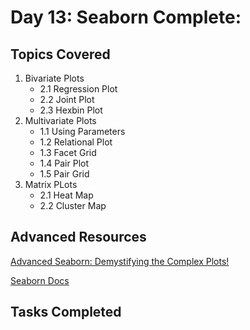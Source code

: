 # Day 13: Seaborn Complete:

## Topics Covered
1. Bivariate Plots
   - 2.1 Regression Plot
   - 2.2 Joint Plot
   - 2.3 Hexbin Plot
2. Multivariate Plots
   - 1.1 Using Parameters
   - 1.2 Relational Plot
   - 1.3 Facet Grid
   - 1.4 Pair Plot
   - 1.5 Pair Grid
3. Matrix PLots
   - 2.1 Heat Map
   - 2.2 Cluster Map

## Advanced Resources
[Advanced Seaborn: Demystifying the Complex Plots!](https://levelup.gitconnected.com/advanced-seaborn-demystifying-the-complex-plots-537582977c8c?gi=59d020f4140b)

[Seaborn Docs](https://seaborn.pydata.org/tutorial.html)
## Tasks Completed

